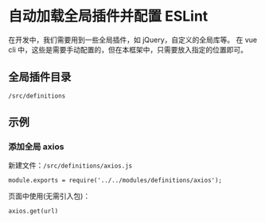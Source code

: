 # 自动加载全局插件并配置 ESLint
在开发中，我们需要用到一些全局插件，如 jQuery，自定义的全局库等。
在 vue cli 中，这些是需要手动配置的，但在本框架中，只需要放入指定的位置即可。

## 全局插件目录
```
/src/definitions
```

## 示例

### 添加全局 axios
新建文件：`/src/definitions/axios.js`
```
module.exports = require('../../modules/definitions/axios');
```

页面中使用(无需引入包)：
```
axios.get(url)
```
